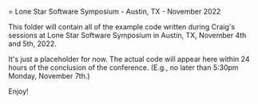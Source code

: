 = Lone Star Software Symposium - Austin, TX - November 2022

This folder will contain all of the example code written during Craig's sessions
at Lone Star Software Symposium in Austin, TX, November 4th and 5th, 2022.

It's just a placeholder for now. The actual code will appear here within 24 hours
of the conclusion of the conference. (E.g., no later than 5:30pm Monday,
November 7th.)

Enjoy!
